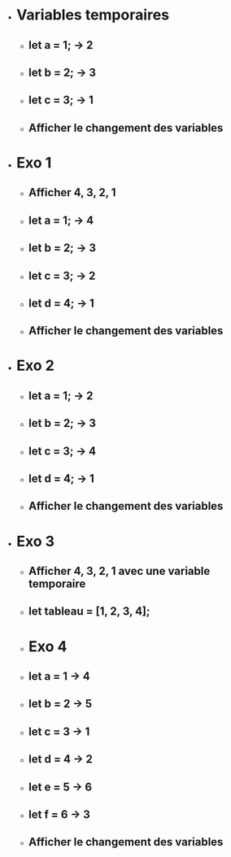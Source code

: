 - # Variables temporaires
    - ## let a = 1; -> 2
    - ## let b = 2; -> 3
    - ## let c = 3; -> 1

    - ## Afficher le changement des variables

- # Exo 1
    - ## Afficher 4, 3, 2, 1
    - ## let a = 1; -> 4
    - ## let b = 2; -> 3
    - ## let c = 3; -> 2
    - ## let d = 4; -> 1

    - ## Afficher le changement des variables

- #  Exo 2
    - ## let a = 1; -> 2
    - ## let b = 2; -> 3
    - ## let c = 3; -> 4
    - ## let d = 4; -> 1

    - ## Afficher le changement des variables

- # Exo 3
    - ## Afficher 4, 3, 2, 1 avec une variable temporaire
    - ## let tableau = [1, 2, 3, 4];

    - # Exo 4
    - ## let a = 1 -> 4
    - ## let b = 2 -> 5
    - ## let c = 3 -> 1
    - ## let d = 4 -> 2
    - ## let e = 5 -> 6
    - ## let f = 6 -> 3

    - ## Afficher le changement des variables